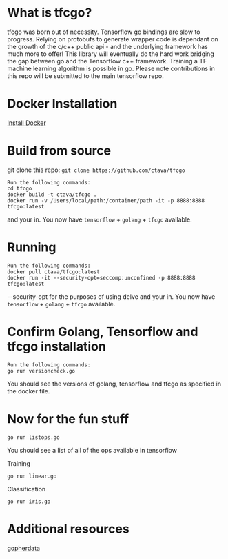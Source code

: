 # What is tfcgo?

tfcgo was born out of necessity. Tensorflow go bindings are slow to progress. Relying on protobufs to generate wrapper code is dependant on the growth of the c/c++ public api - and the underlying framework has much more to offer!
This library will eventually do the hard work bridging the gap between go and the Tensorflow c++ framework. Training a TF machine learning algorithm is possible in go. Please note contributions in this repo will be submitted to the main tensorflow repo.

# Docker Installation
[Install Docker](https://docs.docker.com/engine/installation/#supported-platforms)

# Build from source
git clone this repo:
`git clone https://github.com/ctava/tfcgo`

```
Run the following commands:
cd tfcgo
docker build -t ctava/tfcgo .
docker run -v /Users/local/path:/container/path -it -p 8888:8888 tfcgo:latest
```
and your in. You now have `tensorflow` + `golang` + `tfcgo` available.

# Running

```
Run the following commands:
docker pull ctava/tfcgo:latest
docker run -it --security-opt=seccomp:unconfined -p 8888:8888 tfcgo:latest
```
--security-opt for the purposes of using delve
and your in. You now have `tensorflow` + `golang` + `tfcgo` available.

# Confirm Golang, Tensorflow and tfcgo installation
```
Run the following commands:
go run versioncheck.go
```
You should see the versions of golang, tensorflow and tfcgo as specified in the docker file.

# Now for the fun stuff
```
go run listops.go
```
You should see a list of all of the ops available in tensorflow

Training
```
go run linear.go
```

Classification
```
go run iris.go
```


# Additional resources
[gopherdata](https://github.com/gopherdata/resources)
